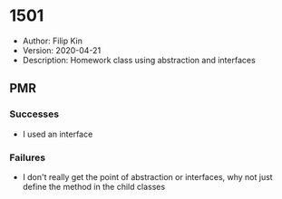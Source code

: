 # 1501
* Author: Filip Kin
* Version: 2020-04-21
* Description: Homework class using abstraction and interfaces

## PMR
### Successes
- I used an interface
### Failures
- I don't really get the point of abstraction or interfaces, why not just define the method in the child classes
